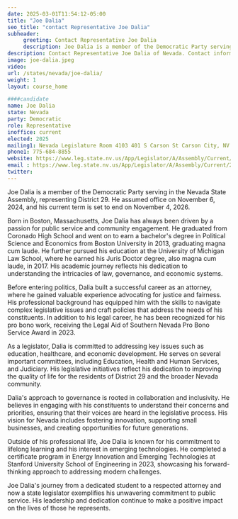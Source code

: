```yaml
---
date: 2025-03-01T11:54:12-05:00
title: "Joe Dalia"
seo_title: "contact Representative Joe Dalia"
subheader:
     greeting: Contact Representative Joe Dalia
     description: Joe Dalia is a member of the Democratic Party serving in the Nevada State Assembly, representing District 29. He assumed office on November 6, 2024, and his current term is set to end on November 4, 2026.
description: Contact Representative Joe Dalia of Nevada. Contact information for Joe Dalia includes email address, phone number, and mailing address.
image: joe-dalia.jpeg
video:
url: /states/nevada/joe-dalia/
weight: 1
layout: course_home

####candidate
name: Joe Dalia
state: Nevada
party: Democratic
role: Representative
inoffice: current
elected: 2025
mailing1: Nevada Legislature Room 4103 401 S Carson St Carson City, NV 89701-4747
phone1: 775-684-8855
website: https://www.leg.state.nv.us/App/Legislator/A/Assembly/Current/29/
email : https://www.leg.state.nv.us/App/Legislator/A/Assembly/Current/29/
twitter: 
---
```

Joe Dalia is a member of the Democratic Party serving in the Nevada State Assembly, representing District 29. He assumed office on November 6, 2024, and his current term is set to end on November 4, 2026.

Born in Boston, Massachusetts, Joe Dalia has always been driven by a passion for public service and community engagement. He graduated from Coronado High School and went on to earn a bachelor's degree in Political Science and Economics from Boston University in 2013, graduating magna cum laude. He further pursued his education at the University of Michigan Law School, where he earned his Juris Doctor degree, also magna cum laude, in 2017. His academic journey reflects his dedication to understanding the intricacies of law, governance, and economic systems.

Before entering politics, Dalia built a successful career as an attorney, where he gained valuable experience advocating for justice and fairness. His professional background has equipped him with the skills to navigate complex legislative issues and craft policies that address the needs of his constituents. In addition to his legal career, he has been recognized for his pro bono work, receiving the Legal Aid of Southern Nevada Pro Bono Service Award in 2023.

As a legislator, Dalia is committed to addressing key issues such as education, healthcare, and economic development. He serves on several important committees, including Education, Health and Human Services, and Judiciary. His legislative initiatives reflect his dedication to improving the quality of life for the residents of District 29 and the broader Nevada community.

Dalia's approach to governance is rooted in collaboration and inclusivity. He believes in engaging with his constituents to understand their concerns and priorities, ensuring that their voices are heard in the legislative process. His vision for Nevada includes fostering innovation, supporting small businesses, and creating opportunities for future generations.

Outside of his professional life, Joe Dalia is known for his commitment to lifelong learning and his interest in emerging technologies. He completed a certificate program in Energy Innovation and Emerging Technologies at Stanford University School of Engineering in 2023, showcasing his forward-thinking approach to addressing modern challenges.

Joe Dalia's journey from a dedicated student to a respected attorney and now a state legislator exemplifies his unwavering commitment to public service. His leadership and dedication continue to make a positive impact on the lives of those he represents.
